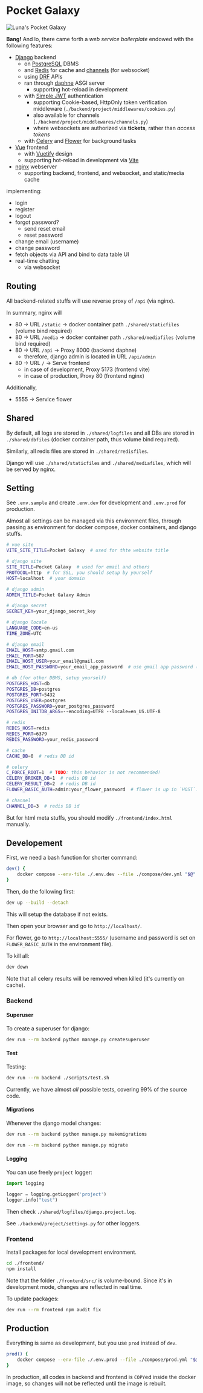 # Pocket Galaxy

![Luna's Pocket Galaxy](others/concept.png)

**Bang!** And lo, there came forth a *web service boilerplate* endowed with the following features:

* [Django](https://www.djangoproject.com) backend
    * on [PostgreSQL](https://www.postgresql.org/) DBMS
    * and [Redis](https://redis.io/) for cache and [channels](https://channels.readthedocs.io/en/latest/) (for websocket)
    * using [DRF](https://www.django-rest-framework.org) APIs
    * ran through [daphne](https://github.com/django/daphne) ASGI server
        * supporting hot-reload in development
    * with [Simple JWT](https://django-rest-framework-simplejwt.readthedocs.io/en/latest/) authentication
        * supporting Cookie-based, HttpOnly token verification middleware (`./backend/project/middlewares/cookies.py`)
        * also available for channels (`./backend/project/middlewares/channels.py`)
        * where websockets are authorized via **tickets**, rather than *access tokens*
    * with [Celery](https://docs.celeryq.dev/) and [Flower](https://flower.readthedocs.io/en/latest/) for background tasks
* [Vue](https://vuejs.org/) frontend
    * with [Vuetify](https://vuetifyjs.com) design
    * supporting hot-reload in development via [Vite](https://vite.dev/)
* [nginx](https://nginx.org/) webserver
    * supporting backend, frontend, and websocket, and static/media cache

implementing:

* login
* register
* logout
* forgot password?
    * send reset email
    * reset password
* change email (username)
* change password
* fetch objects via API and bind to data table UI
* real-time chatting
    * via websocket

## Routing

All backend-related stuffs will use reverse proxy of `/api` (via nginx).

In summary, nginx will

* 80 &rightarrow; URL `/static` &rightarrow; docker container path `./shared/staticfiles` (volume bind required)
* 80 &rightarrow; URL `/media` &rightarrow; docker container path `./shared/mediafiles` (volume bind required)
* 80 &rightarrow; URL `/api` &rightarrow; Proxy 8000 (backend daphne)
    * therefore, django admin is located in URL `/api/admin`
* 80 &rightarrow; URL `/` &rightarrow; Serve frontend
    * in case of development, Proxy 5173 (frontend vite)
    * in case of production, Proxy 80 (frontend nginx)

Additionally,

* 5555 &rightarrow; Service flower

## Shared

By default, all logs are stored in `./shared/logfiles` and all DBs are stored in `./shared/dbfiles` (docker container path, thus volume bind required).

Similarly, all redis files are stored in `./shared/redisfiles`.

Django will use `./shared/staticfiles` and `./shared/mediafiles`, which will be served by nginx.

## Setting

See `.env.sample` and create `.env.dev` for development and `.env.prod` for production.

Almost all settings can be managed via this environment files, through passing as environment for docker compose, docker containers, and django stuffs.

```bash
# vue site
VITE_SITE_TITLE=Pocket Galaxy  # used for thte website title

# django site
SITE_TITLE=Pocket Galaxy  # used for email and others
PROTOCOL=http  # for SSL, you should setup by yourself
HOST=localhost  # your domain

# django admin
ADMIN_TITLE=Pocket Galaxy Admin

# django secret
SECRET_KEY=your_django_secret_key

# django locale
LANGUAGE_CODE=en-us
TIME_ZONE=UTC

# django email
EMAIL_HOST=smtp.gmail.com
EMAIL_PORT=587
EMAIL_HOST_USER=your_email@gmail.com
EMAIL_HOST_PASSWORD=your_email_app_password  # use gmail app password (not your root password)

# db (for other DBMS, setup yourself)
POSTGRES_HOST=db
POSTGRES_DB=postgres
POSTGRES_PORT=5432
POSTGRES_USER=postgres
POSTGRES_PASSWORD=your_postgres_password
POSTGRES_INITDB_ARGS=--encoding=UTF8 --locale=en_US.UTF-8

# redis
REDIS_HOST=redis
REDIS_PORT=6379
REDIS_PASSWORD=your_redis_password

# cache
CACHE_DB=0  # redis DB id

# celery
C_FORCE_ROOT=1  # TODO: this behavior is not recommended!
CELERY_BROKER_DB=1  # redis DB id
CELERY_RESULT_DB=2  # redis DB id
FLOWER_BASIC_AUTH=admin:your_flower_password  # flower is up in `HOST`:5555

# channel
CHANNEL_DB=3  # redis DB id
```

But for html meta stuffs, you should modify `./frontend/index.html` manually.

## Developement

First, we need a bash function for shorter command:

```bash
dev() {
    docker compose --env-file ./.env.dev --file ./compose/dev.yml "$@"
}
```

Then, do the following first:

```bash
dev up --build --detach
```

This will setup the database if not exists.

Then open your browser and go to `http://localhost/`.

For flower, go to `http://localhost:5555/` (username and password is set on `FLOWER_BASIC_AUTH` in the environment file).

To kill all:

```bash
dev down
```

Note that all celery results will be removed when killed (it's currently on cache).

### Backend

#### Superuser

To create a superuser for django:

```bash
dev run --rm backend python manage.py createsuperuser
```

#### Test

Testing:

```bash
dev run --rm backend ./scripts/test.sh
```

Currently, we have almost *all* possible tests, covering 99% of the source code.

#### Migrations

Whenever the django model changes:

```bash
dev run --rm backend python manage.py makemigrations
```

```bash
dev run --rm backend python manage.py migrate
```

#### Logging

You can use freely `project` logger:

```python
import logging

logger = logging.getLogger('project')
logger.info("test")
```

Then check `./shared/logfiles/django.project.log`.

See `./backend/project/settings.py` for other loggers.

### Frontend

Install packages for local development environment.

```bash
cd ./frontend/
npm install
```

Note that the folder `./frontend/src/` is volume-bound. Since it's in development mode, changes are reflected in real time.

To update packages:

```bash
dev run --rm frontend npm audit fix
```

## Production

Everything is same as development, but you use `prod` instead of `dev`.

```bash
prod() {
    docker compose --env-file ./.env.prod --file ./compose/prod.yml "$@"
}
```

In production, all codes in backend and frontend is `COPY`ed inside the docker image, so changes will not be reflected until the image is rebuilt.
